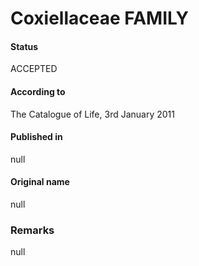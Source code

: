 # Coxiellaceae FAMILY

#### Status
ACCEPTED

#### According to
The Catalogue of Life, 3rd January 2011

#### Published in
null

#### Original name
null

### Remarks
null